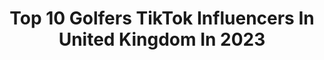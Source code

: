 ---
title: Top 10 Golfers TikTok Influencers In United Kingdom In 2023
description: >-
  Find top golfers TikTok influencers in United Kingdom in 2023. Most popular hashtags: #golf #fyp #golfer #foryou.
platform: TikTok
hits: 13
text_top: Identify the top-rated TikTok profiles on inBeat.
text_bottom: Our database has 13 TikTok influencers like this in United Kingdom for you to collaborate.
profiles:
  - username: "alexelwick"
    fullname: >-
      Alex Elwick
    bio: >-
      Follow my INSTA for a DM❤️ SC-Alexelwick123 EMAIL- AELWICK123@GMAIL.COM
    location: "United Kingdom"
    followers: 176300
    engagement: 1220
    commentsToLikes: 0.032610
    id: ck9f9rm7x85280j783alkac9p
    verified: false
    hashtags: "#fypgolf, #golftok, #fyp, #golfer"
  - username: "canyoumakeapar"
    fullname: >-
      canyoumakeapar
    bio: >-
      Sharing the beautiful game one hole at a time
    location: "United Kingdom"
    followers: 10300
    engagement: 677
    commentsToLikes: 0.010868
    id: ckavnng5gy0n60j23ve7bexo6
    verified: false
    hashtags: "#canyoumakeapar, #golfer, #golf, #golfing"
  - username: "emsay88"
    fullname: >-
      Ems88
    bio: >-
      Isolation golf - the Em way
    location: "United Kingdom"
    followers: 4936
    engagement: 453
    commentsToLikes: 0.047729
    id: ckd0swrtnj3050j23v0urztlf
    verified: false
    hashtags: "#golfing, #trickshot, #fun, #golf"
  - username: "europeantour"
    fullname: >-
      europeantour
    bio: >-
      Official TikTok account of the European Tour.
    location: "United Kingdom"
    followers: 43800
    engagement: 665
    commentsToLikes: 0.009614
    id: ckav2eqn38j0d0j23lsqdwy5n
    verified: true
    hashtags: "#golfer, #bmwpga, #rolexseries, #adgolfchamps"
  - username: "chrisbell151"
    fullname: >-
      Chris Bell
    bio: >-
      Wellness entrepreneur, coach & building future leaders
    location: "United Kingdom"
    followers: 2045
    engagement: 803
    commentsToLikes: 0.077424
    id: ckb92if7jijdn0j23q6hucuqx
    verified: false
    hashtags: "#fitness, #houseoftiktok, #onmyown, #4u"
  - username: "cheekysport"
    fullname: >-
      Cheekysport
    bio: >-
      114k IG | 110k YT ⚽️ Follow us for footie banter!
    location: "United Kingdom"
    followers: 146200
    engagement: 984
    commentsToLikes: 0.019403
    id: cka0uqvrpvg0z0i78cjnu3vt2
    verified: true
    hashtags: "#chelsea, #manunited, #realmadrid, #premierleague"
  - username: "joe.davies77"
    fullname: >-
      Joe Davies
    bio: >-
      📲business enquires: Joe.davies.7@icloud.com
    location: "United Kingdom"
    followers: 140400
    engagement: 1087
    commentsToLikes: 0.011476
    id: ckaifnjs5xoq80i78xqe24zch
    verified: false
    hashtags: "#relatable, #foryou, #uk, #lol"
  - username: "olipetrides"
    fullname: >-
      Oli Petrides
    bio: >-
      26. British 🇬🇧 Dogs n’ stuff ⚠️ All labradors belong to me. Insta @olipetrides
    location: "United Kingdom"
    followers: 7693
    engagement: 1098
    commentsToLikes: 0.015977
    id: ckb0pq3xcfkrr0j2376bx4791
    verified: false
    hashtags: "#yellowlab, #doggo, #houseoftiktok, #foryourpage"
  - username: "justjaksgolf"
    fullname: >-
      Just Jaks Golf
    bio: >-
      ⛰Embody Golf’s adventure⛰ 🎙The Just Jaks Golf Podcast🎙 Hosted by Mitch Forbes
    location: "United Kingdom"
    followers: 15200
    engagement: 390
    commentsToLikes: 0.036434
    id: cka0ub9betjf30i7875xi4pvi
    verified: false
    hashtags: "#wow, #foryou, #fyp, #foryourpage"
  - username: "bradleystubbs11"
    fullname: >-
      Bradley Stubbs
    bio: >-
      Cheshire | 📸 @bradleystubbs11
    location: "United Kingdom"
    followers: 25700
    engagement: 959
    commentsToLikes: 0.014401
    id: ck9n8dgmo8hht0j78s49cssve
    verified: false
    hashtags: "#foryou, #foryoupage, #lockdown, #foru"
---